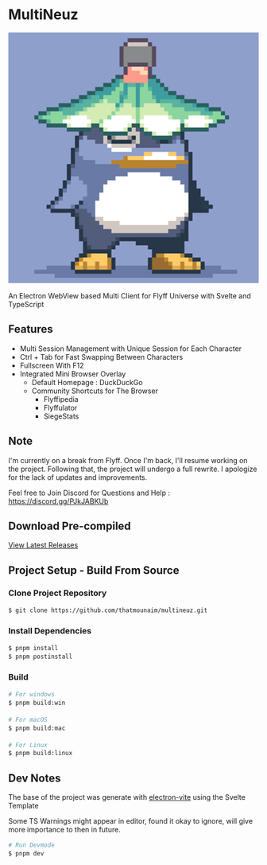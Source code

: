 # MultiNeuz

![alt text](resources/icon.png "MultiNeuz")

An Electron WebView based Multi Client for Flyff Universe with Svelte and TypeScript
## Features
- Multi Session Management with Unique Session for Each Character
- Ctrl + Tab for Fast Swapping Between Characters
- Fullscreen With F12
- Integrated Mini Browser Overlay
    - Default Homepage : DuckDuckGo
    - Community Shortcuts for The Browser
        - Flyffipedia
        - Flyffulator
        - SiegeStats
     
## Note
I'm currently on a break from Flyff. Once I'm back, I'll resume working on the project. Following that, the project will undergo a full rewrite. I apologize for the lack of updates and improvements.

Feel free to Join Discord for Questions and Help : https://discord.gg/PJkJABKUb
## Download Pre-compiled

[View Latest Releases](https://github.com/thatmounaim/multineuz/releases)
## Project Setup - Build From Source

### Clone Project Repository
```bash
$ git clone https://github.com/thatmounaim/multineuz.git
```

### Install Dependencies

```bash
$ pnpm install
$ pnpm postinstall
```

### Build

```bash
# For windows
$ pnpm build:win

# For macOS
$ pnpm build:mac

# For Linux
$ pnpm build:linux
```

## Dev Notes 

The base of the project was generate with [electron-vite](https://electron-vite.org/) using the Svelte Template

Some TS Warnings might appear in editor, found it okay to ignore, will give more importance to then in future.

```bash
# Run Devmode
$ pnpm dev
```

